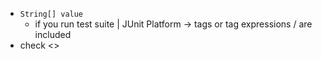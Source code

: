 * `String[] value`
  * if you run test suite | JUnit Platform -> tags or tag expressions / are included
* check <<writing-tests-tagging-and-filtering>>